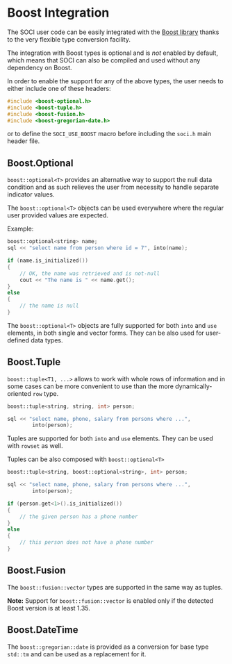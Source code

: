 # Boost Integration

The SOCI user code can be easily integrated with the [Boost library](http://www.boost.org/) thanks to the very flexible type conversion facility.

The integration with Boost types is optional and is *not* enabled by default, which means that SOCI can also be compiled and used without any dependency on Boost.

In order to enable the support for any of the above types, the user needs to either include one of these headers:

```cpp
#include <boost-optional.h>
#include <boost-tuple.h>
#include <boost-fusion.h>
#include <boost-gregorian-date.h>
```

or to define the `SOCI_USE_BOOST` macro before including the `soci.h` main header file.

## Boost.Optional

`boost::optional<T>` provides an alternative way to support the null data condition and as such relieves the user from necessity to handle separate indicator values.

The `boost::optional<T>` objects can be used everywhere where the regular user provided values are expected.

Example:

```cpp
boost::optional<string> name;
sql << "select name from person where id = 7", into(name);

if (name.is_initialized())
{
    // OK, the name was retrieved and is not-null
    cout << "The name is " << name.get();
}
else
{
    // the name is null
}
```

The `boost::optional<T>` objects are fully supported for both `into` and `use` elements, in both single and vector forms. They can be also used for user-defined data types.

## Boost.Tuple

`boost::tuple<T1, ...>` allows to work with whole rows of information and in some cases can be more convenient to use than the more dynamically-oriented `row` type.

```cpp
boost::tuple<string, string, int> person;

sql << "select name, phone, salary from persons where ...",
        into(person);
```

Tuples are supported for both `into` and `use` elements.
They can be used with `rowset` as well.

Tuples can be also composed with `boost::optional<T>`

```cpp
boost::tuple<string, boost::optional<string>, int> person;

sql << "select name, phone, salary from persons where ...",
        into(person);

if (person.get<1>().is_initialized())
{
    // the given person has a phone number
}
else
{
    // this person does not have a phone number
}
```

## Boost.Fusion

The `boost::fusion::vector` types are supported in the same way as tuples.

**Note:** Support for `boost::fusion::vector` is enabled only if the detected Boost version is at least 1.35.

## Boost.DateTime

The `boost::gregorian::date` is provided as a conversion for base type `std::tm` and can be used as a replacement for it.
